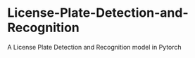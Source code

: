 # License-Plate-Detection-and-Recognition
A License Plate Detection and Recognition model in Pytorch
